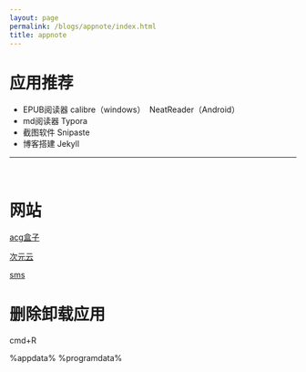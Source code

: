 ```yaml
---
layout: page
permalink: /blogs/appnote/index.html
title: appnote
---
```



# **应用推荐**

- EPUB阅读器	    calibre（windows）
  ​                NeatReader（Android）
- md阅读器	      Typora
- 截图软件		    Snipaste
- 博客搭建        Jekyll

-------------
<br>

# 网站

[acg盒子](https://www.acgbox.link/)

[次元云](https://go.ciyy.cc/)

[sms](https://sms-activate.org/cn)



# 删除卸载应用

cmd+R

%appdata%
%programdata%
